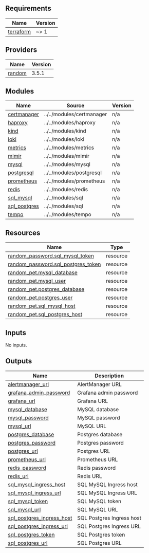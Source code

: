 <!-- BEGIN_TF_DOCS -->
## Requirements

| Name | Version |
|------|---------|
| <a name="requirement_terraform"></a> [terraform](#requirement\_terraform) | ~> 1 |

## Providers

| Name | Version |
|------|---------|
| <a name="provider_random"></a> [random](#provider\_random) | 3.5.1 |

## Modules

| Name | Source | Version |
|------|--------|---------|
| <a name="module_certmanager"></a> [certmanager](#module\_certmanager) | ../../modules/certmanager | n/a |
| <a name="module_haproxy"></a> [haproxy](#module\_haproxy) | ../../modules/haproxy | n/a |
| <a name="module_kind"></a> [kind](#module\_kind) | ../../modules/kind | n/a |
| <a name="module_loki"></a> [loki](#module\_loki) | ../../modules/loki | n/a |
| <a name="module_metrics"></a> [metrics](#module\_metrics) | ../../modules/metrics | n/a |
| <a name="module_mimir"></a> [mimir](#module\_mimir) | ../../modules/mimir | n/a |
| <a name="module_mysql"></a> [mysql](#module\_mysql) | ../../modules/mysql | n/a |
| <a name="module_postgresql"></a> [postgresql](#module\_postgresql) | ../../modules/postgresql | n/a |
| <a name="module_prometheus"></a> [prometheus](#module\_prometheus) | ../../modules/prometheus | n/a |
| <a name="module_redis"></a> [redis](#module\_redis) | ../../modules/redis | n/a |
| <a name="module_sql_mysql"></a> [sql\_mysql](#module\_sql\_mysql) | ../../modules/sql | n/a |
| <a name="module_sql_postgres"></a> [sql\_postgres](#module\_sql\_postgres) | ../../modules/sql | n/a |
| <a name="module_tempo"></a> [tempo](#module\_tempo) | ../../modules/tempo | n/a |

## Resources

| Name | Type |
|------|------|
| [random_password.sql_mysql_token](https://registry.terraform.io/providers/hashicorp/random/latest/docs/resources/password) | resource |
| [random_password.sql_postgres_token](https://registry.terraform.io/providers/hashicorp/random/latest/docs/resources/password) | resource |
| [random_pet.mysql_database](https://registry.terraform.io/providers/hashicorp/random/latest/docs/resources/pet) | resource |
| [random_pet.mysql_user](https://registry.terraform.io/providers/hashicorp/random/latest/docs/resources/pet) | resource |
| [random_pet.postgres_database](https://registry.terraform.io/providers/hashicorp/random/latest/docs/resources/pet) | resource |
| [random_pet.postgres_user](https://registry.terraform.io/providers/hashicorp/random/latest/docs/resources/pet) | resource |
| [random_pet.sql_mysql_host](https://registry.terraform.io/providers/hashicorp/random/latest/docs/resources/pet) | resource |
| [random_pet.sql_postgres_host](https://registry.terraform.io/providers/hashicorp/random/latest/docs/resources/pet) | resource |

## Inputs

No inputs.

## Outputs

| Name | Description |
|------|-------------|
| <a name="output_alertmanager_url"></a> [alertmanager\_url](#output\_alertmanager\_url) | AlertManager URL |
| <a name="output_grafana_admin_password"></a> [grafana\_admin\_password](#output\_grafana\_admin\_password) | Grafana admin password |
| <a name="output_grafana_url"></a> [grafana\_url](#output\_grafana\_url) | Grafana URL |
| <a name="output_mysql_database"></a> [mysql\_database](#output\_mysql\_database) | MySQL database |
| <a name="output_mysql_password"></a> [mysql\_password](#output\_mysql\_password) | MySQL password |
| <a name="output_mysql_url"></a> [mysql\_url](#output\_mysql\_url) | MySQL URL |
| <a name="output_postgres_database"></a> [postgres\_database](#output\_postgres\_database) | Postgres database |
| <a name="output_postgres_password"></a> [postgres\_password](#output\_postgres\_password) | Postgres password |
| <a name="output_postgres_url"></a> [postgres\_url](#output\_postgres\_url) | Postgres URL |
| <a name="output_prometheus_url"></a> [prometheus\_url](#output\_prometheus\_url) | Prometheus URL |
| <a name="output_redis_password"></a> [redis\_password](#output\_redis\_password) | Redis password |
| <a name="output_redis_url"></a> [redis\_url](#output\_redis\_url) | Redis URL |
| <a name="output_sql_mysql_ingress_host"></a> [sql\_mysql\_ingress\_host](#output\_sql\_mysql\_ingress\_host) | SQL MySQL Ingress host |
| <a name="output_sql_mysql_ingress_url"></a> [sql\_mysql\_ingress\_url](#output\_sql\_mysql\_ingress\_url) | SQL MySQL Ingress URL |
| <a name="output_sql_mysql_token"></a> [sql\_mysql\_token](#output\_sql\_mysql\_token) | SQL MySQL token |
| <a name="output_sql_mysql_url"></a> [sql\_mysql\_url](#output\_sql\_mysql\_url) | SQL MySQL URL |
| <a name="output_sql_postgres_ingress_host"></a> [sql\_postgres\_ingress\_host](#output\_sql\_postgres\_ingress\_host) | SQL Postgres Ingress host |
| <a name="output_sql_postgres_ingress_url"></a> [sql\_postgres\_ingress\_url](#output\_sql\_postgres\_ingress\_url) | SQL Postgres Ingress URL |
| <a name="output_sql_postgres_token"></a> [sql\_postgres\_token](#output\_sql\_postgres\_token) | SQL Postgres token |
| <a name="output_sql_postgres_url"></a> [sql\_postgres\_url](#output\_sql\_postgres\_url) | SQL Postgres URL |
<!-- END_TF_DOCS -->
